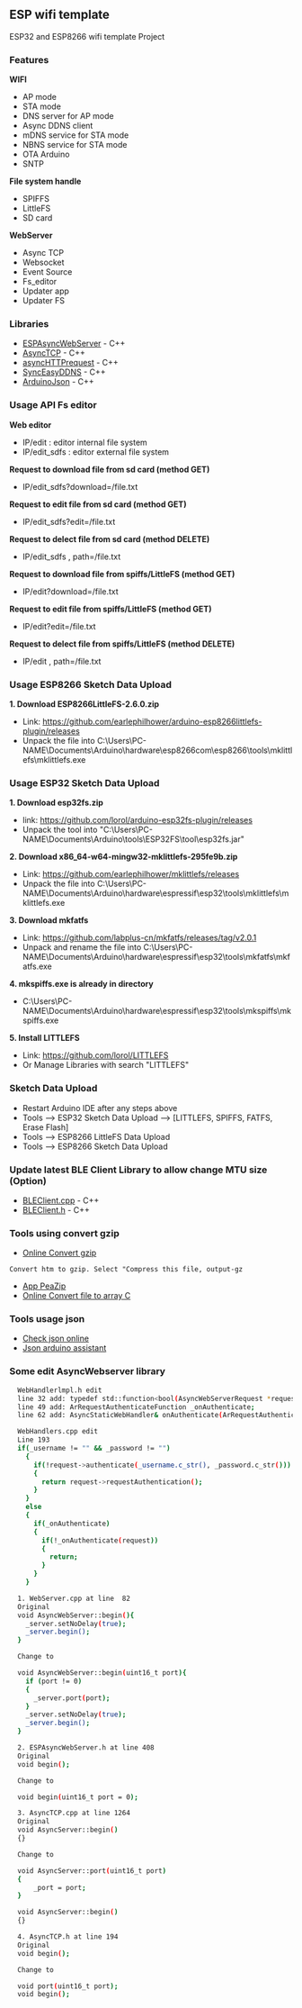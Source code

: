 ## ESP wifi template
ESP32 and ESP8266 wifi template Project

### Features
**WIFI**
  - AP mode
  - STA mode
  - DNS server for AP mode
  - Async DDNS client
  - mDNS service for STA mode
  - NBNS service for STA mode
  - OTA Arduino
  - SNTP

**File system handle**
  - SPIFFS
  - LittleFS
  - SD card

**WebServer**
  - Async TCP
  - Websocket
  - Event Source
  - Fs_editor
  - Updater app
  - Updater FS

### Libraries
- [ESPAsyncWebServer](https://github.com/TienHuyIoT/ESPAsyncWebServer/tree/feature/update_webserver_port) - C++
- [AsyncTCP](https://github.com/TienHuyIoT/AsyncTCP/tree/feature/update_tcp_port) - C++
- [asyncHTTPrequest](https://github.com/boblemaire/asyncHTTPrequest) - C++
- [SyncEasyDDNS](https://github.com/ayushsharma82/EasyDDNS) - C++
- [ArduinoJson](https://github.com/bblanchon/ArduinoJson/tree/5.x) - C++


### Usage API Fs editor
**Web editor**
  - IP/edit : editor internal file system
  - IP/edit_sdfs : editor external file system

**Request to download file from sd card (method GET)**
  - IP/edit_sdfs?download=/file.txt

**Request to edit file from sd card (method GET)**
  - IP/edit_sdfs?edit=/file.txt

**Request to delect file from sd card (method DELETE)**
  - IP/edit_sdfs , path=/file.txt

**Request to download file from spiffs/LittleFS (method GET)**
  - IP/edit?download=/file.txt

**Request to edit file from spiffs/LittleFS (method GET)**
  - IP/edit?edit=/file.txt

**Request to delect file from spiffs/LittleFS (method DELETE)**
  - IP/edit , path=/file.txt

### Usage ESP8266 Sketch Data Upload
**1. Download ESP8266LittleFS-2.6.0.zip**
  - Link: https://github.com/earlephilhower/arduino-esp8266littlefs-plugin/releases
  - Unpack the file into C:\Users\PC-NAME\Documents\Arduino\hardware\esp8266com\esp8266\tools\mklittlefs\mklittlefs.exe

### Usage ESP32 Sketch Data Upload
**1. Download esp32fs.zip**
  - link: https://github.com/lorol/arduino-esp32fs-plugin/releases
  - Unpack the tool into "C:\Users\PC-NAME\Documents\Arduino\tools\ESP32FS\tool\esp32fs.jar"

**2. Download x86_64-w64-mingw32-mklittlefs-295fe9b.zip**
  - Link: https://github.com/earlephilhower/mklittlefs/releases
  - Unpack the file into C:\Users\PC-NAME\Documents\Arduino\hardware\espressif\esp32\tools\mklittlefs\mklittlefs.exe

**3. Download mkfatfs**
  - Link: https://github.com/labplus-cn/mkfatfs/releases/tag/v2.0.1
  - Unpack and rename the file into C:\Users\PC-NAME\Documents\Arduino\hardware\espressif\esp32\tools\mkfatfs\mkfatfs.exe

**4. mkspiffs.exe is already in directory**
  - C:\Users\PC-NAME\Documents\Arduino\hardware\espressif\esp32\tools\mkspiffs\mkspiffs.exe

**5. Install LITTLEFS**
  - Link: https://github.com/lorol/LITTLEFS
  - Or Manage Libraries with search "LITTLEFS"

### Sketch Data Upload
  - Restart Arduino IDE after any steps above
  - Tools --> ESP32 Sketch Data Upload --> [LITTLEFS, SPIFFS, FATFS, Erase Flash]
  - Tools --> ESP8266 LittleFS Data Upload
  - Tools --> ESP8266 Sketch Data Upload

### Update latest BLE Client Library to allow change MTU size (Option)
- [BLEClient.cpp](https://github.com/espressif/arduino-esp32/blob/master/libraries/BLE/src/BLEClient.cpp) - C++
- [BLEClient.h](https://github.com/espressif/arduino-esp32/blob/master/libraries/BLE/src/BLEClient.h) - C++

### Tools using convert gzip
- [Online Convert gzip](https://online-converting.com/archives/convert-to-gzip/)
```
Convert htm to gzip. Select "Compress this file, output-gz
```
- [App PeaZip](https://peazip.github.io/index.html)
- [Online Convert file to array C](http://tomeko.net/online_tools/file_to_hex.php?lang=en)

### Tools usage json
- [Check json online](http://json.parser.online.fr/)
- [Json arduino assistant](https://arduinojson.org/v5/assistant/)

### Some edit AsyncWebserver library
```sh
  WebHandlerlmpl.h edit
  line 32 add: typedef std::function<bool(AsyncWebServerRequest *request)> ArRequestAuthenticateFunction;
  line 49 add: ArRequestAuthenticateFunction _onAuthenticate;
  line 62 add: AsyncStaticWebHandler& onAuthenticate(ArRequestAuthenticateFunction fn) {_onAuthenticate = fn; return *this;}

  WebHandlers.cpp edit
  Line 193
  if(_username != "" && _password != "")
    {
      if(!request->authenticate(_username.c_str(), _password.c_str()))
      {
        return request->requestAuthentication();
      } 
    }     
    else
    {
      if(_onAuthenticate)
      {
        if(!_onAuthenticate(request))
        {
          return;
        }
      }
    }

  1. WebServer.cpp at line  82
  Original
  void AsyncWebServer::begin(){
    _server.setNoDelay(true);  
    _server.begin();
  }

  Change to

  void AsyncWebServer::begin(uint16_t port){
    if (port != 0)
    {
      _server.port(port);
    }
    _server.setNoDelay(true);  
    _server.begin();
  }

  2. ESPAsyncWebServer.h at line 408
  Original
  void begin();

  Change to

  void begin(uint16_t port = 0);

  3. AsyncTCP.cpp at line 1264
  Original
  void AsyncServer::begin()
  {}

  Change to

  void AsyncServer::port(uint16_t port)
  {
      _port = port;
  }

  void AsyncServer::begin()
  {}

  4. AsyncTCP.h at line 194
  Original
  void begin();

  Change to

  void port(uint16_t port);
  void begin();
```
